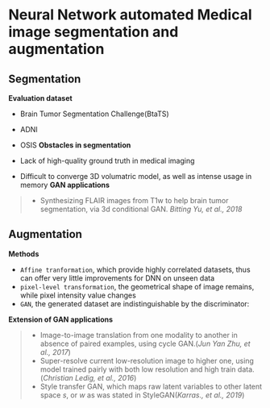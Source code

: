 # Neural Network automated Medical image segmentation and augmentation
## Segmentation
__Evaluation dataset__
* Brain Tumor Segmentation Challenge(BtaTS)
* ADNI
* OSIS
__Obstacles in segmentation__

* Lack of high-quality ground truth in medical imaging
* Difficult to converge 3D volumatric model, as well as intense usage in memory
__GAN applications__
> * Synthesizing FLAIR images from T1w to help brain tumor segmentation, via 3d conditional GAN.<cite> Bitting Yu, et al., 2018</cite>
## Augmentation 
__Methods__
* `Affine tranformation`, which provide highly correlated datasets, thus can offer very little improvements for DNN on unseen data
* `pixel-level transformation`, the geometrical shape of image remains, while pixel intensity value changes   
* `GAN`, the generated dataset are indistinguishable by the discriminator:

__Extension of GAN applications__
> * Image-to-image translation from one modality to another in absence of paired examples, using cycle GAN.(<cite>Jun Yan Zhu, et al., 2017</cite>)
> * Super-resolve current low-resolution image to higher one, using model trained pairly with both low resolution and high train data.(<cite>Christian Ledig, et al., 2016</cite>)
> * Style transfer GAN, which maps raw latent variables to other latent space $s$, or $w$ as was stated in StyleGAN(<cite>Karras., et al., 2019</cite>) 



